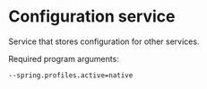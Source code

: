# Configuration service

Service that stores configuration for other services.

Required program arguments:

`--spring.profiles.active=native`
